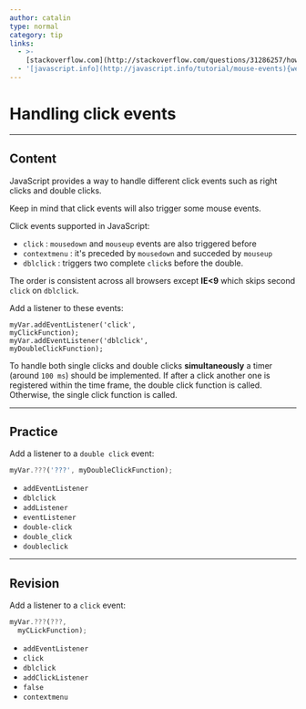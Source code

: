 ```yaml
---
author: catalin
type: normal
category: tip
links:
  - >-
    [stackoverflow.com](http://stackoverflow.com/questions/31286257/how-to-check-the-click-is-single-or-double-in-javascript){website}
  - '[javascript.info](http://javascript.info/tutorial/mouse-events){website}'
---
```


# Handling click events


---

## Content

JavaScript provides a way to handle different click events such as right clicks and double clicks.

Keep in mind that click events will also trigger some mouse events.

Click events supported in JavaScript:

- `click` : `mousedown` and `mouseup` events are also triggered before
- `contextmenu` : it's preceded by `mousedown` and succeded by `mouseup`
- `dblclick` : triggers two complete `click`s before the double.

The order is consistent across all browsers except **IE<9** which skips second `click` on `dblclick`.

Add a listener to these events:

```plain-text
myVar.addEventListener('click',
myClickFunction);
myVar.addEventListener('dblclick',
myDoubleClickFunction);
```

To handle both single clicks and double clicks **simultaneously** a timer (around `100 ms`) should be implemented. If after a click another one is registered within the time frame, the double click function is called. Otherwise, the single click function is called.


---

## Practice

Add a listener to a `double click` event:

```javascript
myVar.???('???', myDoubleClickFunction);
```

- `addEventListener`
- `dblclick`
- `addListener`
- `eventListener`
- `double-click`
- `double_click`
- `doubleclick`


---

## Revision

Add a listener to a `click` event:

```javascript
myVar.???(???,
  myCLickFunction);
```

- `addEventListener`
- `click`
- `dblclick`
- `addClickListener`
- `false`
- `contextmenu`
 
